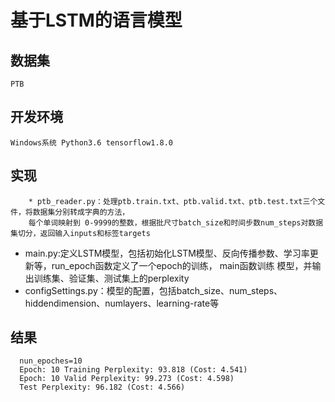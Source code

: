基于LSTM的语言模型 
===================
数据集
-----------
    PTB
开发环境
---------
    Windows系统 Python3.6 tensorflow1.8.0 

实现
------
        * ptb_reader.py：处理ptb.train.txt、ptb.valid.txt、ptb.test.txt三个文件，将数据集分别转成字典的方法，
        每个单词映射到 0-9999的整数，根据批尺寸batch_size和时间步数num_steps对数据集切分，返回输入inputs和标签targets
* main.py:定义LSTM模型，包括初始化LSTM模型、反向传播参数、学习率更新等，run_epoch函数定义了一个epoch的训练，
main函数训练 模型，并输出训练集、验证集、测试集上的perplexity
* configSettings.py：模型的配置，包括batch_size、num_steps、hiddendimension、numlayers、learning-rate等 

结果 
------
      nun_epoches=10
      Epoch: 10 Training Perplexity: 93.818 (Cost: 4.541) 
      Epoch: 10 Valid Perplexity: 99.273 (Cost: 4.598) 
      Test Perplexity: 96.182 (Cost: 4.566)
